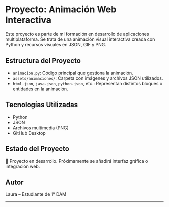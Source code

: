 # Proyecto: Animación Web Interactiva

Este proyecto es parte de mi formación en desarrollo de aplicaciones multiplataforma. Se trata de una animación visual interactiva creada con Python y recursos visuales en JSON, GIF y PNG.

## Estructura del Proyecto

- `animacion.py`: Código principal que gestiona la animación.
- `assets/animaciones/`: Carpeta con imágenes y archivos JSON utilizados.
- `html.json`, `java.json`, `python.json`, etc.: Representan distintos bloques o entidades en la animación.
  
## Tecnologías Utilizadas

- Python
- JSON
- Archivos multimedia (PNG)
- GitHub Desktop

## Estado del Proyecto

🚧 Proyecto en desarrollo. Próximamente se añadirá interfaz gráfica o integración web.

## Autor

Laura – Estudiante de 1º DAM

---